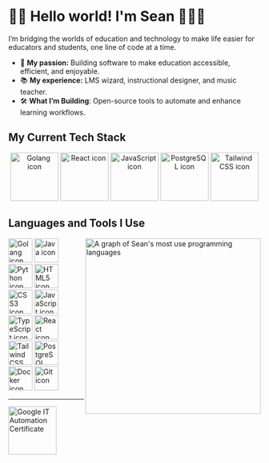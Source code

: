 # 👋🏻 Hello world! I'm Sean 👨🏻‍💻
I’m bridging the worlds of education and technology to make life easier for educators and students, one line of code at a time.

* 🎯 **My passion:** Building software to make education accessible, efficient, and enjoyable.
* 📚 **My experience:** LMS wizard, instructional designer, and music teacher.
* 🛠️ **What I’m Building**: Open-source tools to automate and enhance learning workflows.

## My Current Tech Stack
<p align="center">
  <img alt="Golang icon" title="Golang" height="96" src="https://cdn.jsdelivr.net/gh/devicons/devicon@latest/icons/go/go-original-wordmark.svg" />
  <img alt="React icon" title="React" height="96" src="https://cdn.jsdelivr.net/gh/devicons/devicon@latest/icons/react/react-original-wordmark.svg" /> 
  <img alt="JavaScript icon" title="JavaScript" height="96" src="https://cdn.jsdelivr.net/gh/devicons/devicon/icons/javascript/javascript-original.svg" />
  <img alt="PostgreSQL icon" title="PostgreSQL" height="96" src="https://cdn.jsdelivr.net/gh/devicons/devicon@latest/icons/postgresql/postgresql-original-wordmark.svg" /> 
  <img alt="Tailwind CSS icon" title="Tailwind CSS" height="96" src="https://cdn.jsdelivr.net/gh/devicons/devicon@latest/icons/tailwindcss/tailwindcss-original.svg" /> 
</p>

## Languages and Tools I Use
<p>
    <a href="https://github.com/seanbeirnes">
    <img alt="A graph of Sean's most use programming languages" align="right" width="350" src="https://github-readme-stats.vercel.app/api/top-langs/?username=seanbeirnes&layout=compact&theme=react" />
  </a>
  <img alt="Golang icon" title="Golang" height="48" src="https://cdn.jsdelivr.net/gh/devicons/devicon@latest/icons/go/go-original-wordmark.svg" />
  <img alt="Java icon" title="Java" height="48" src="https://cdn.jsdelivr.net/gh/devicons/devicon@latest/icons/java/java-original-wordmark.svg" />
  <img alt="Python icon" title="Python" height="48" src="https://cdn.jsdelivr.net/gh/devicons/devicon/icons/python/python-original.svg" /> 
  <img alt="HTML5 icon" title="HTML5" height="48" src="https://cdn.jsdelivr.net/gh/devicons/devicon@latest/icons/html5/html5-plain-wordmark.svg" />
  <img alt="CSS3 icon" title="CSS3" height="48" src="https://cdn.jsdelivr.net/gh/devicons/devicon@latest/icons/css3/css3-plain-wordmark.svg" />
  <img alt="JavaScript icon" title="JavaScript" height="48" src="https://cdn.jsdelivr.net/gh/devicons/devicon/icons/javascript/javascript-original.svg" />
  <img alt="TypeScript icon" title="TypeScript" height="48" src="https://cdn.jsdelivr.net/gh/devicons/devicon/icons/typescript/typescript-original.svg" />      
  <img alt="React icon" title="React" height="48" src="https://cdn.jsdelivr.net/gh/devicons/devicon@latest/icons/react/react-original.svg" /> 
  <img alt="Tailwind CSS icon" title="Tailwind CSS" height="48" src="https://cdn.jsdelivr.net/gh/devicons/devicon@latest/icons/tailwindcss/tailwindcss-original.svg" /> 
  <img alt="PostgreSQL icon" title="PostgreSQL" height="48" src="https://cdn.jsdelivr.net/gh/devicons/devicon@latest/icons/postgresql/postgresql-original.svg" /> 
  <img alt="Docker icon" title="Docker" height="48" src="https://cdn.jsdelivr.net/gh/devicons/devicon@latest/icons/docker/docker-plain.svg">
  <img alt="Git icon" title="Git" height="48" src="https://cdn.jsdelivr.net/gh/devicons/devicon/icons/git/git-original.svg" />
</p>

<hr>

<a title="Google IT Automation Certificate" href="https://www.credly.com/badges/81d390a1-21ce-486f-8fe5-35a4be18e3e6">
  <img alt="Google IT Automation Certificate" width="96" src="https://images.credly.com/size/680x680/images/efbdc0d6-b46e-4e3c-8cf8-2314d8a5b971/GCC_badge_python_1000x1000.png" />
</a>
